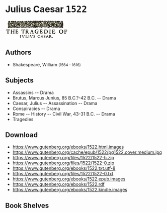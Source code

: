 # Julius Caesar <kbd>1522</kbd>

![](./cover.medium.jpg "")

## Authors


 - Shakespeare, William <small>(1564 - 1616)</small>

## Subjects


 - Assassins -- Drama
 - Brutus, Marcus Junius, 85 B.C.?-42 B.C. -- Drama
 - Caesar, Julius -- Assassination -- Drama
 - Conspiracies -- Drama
 - Rome -- History -- Civil War, 43-31 B.C. -- Drama
 - Tragedies

## Download


 - https://www.gutenberg.org/ebooks/1522.html.images
 - https://www.gutenberg.org/cache/epub/1522/pg1522.cover.medium.jpg
 - https://www.gutenberg.org/files/1522/1522-h.zip
 - https://www.gutenberg.org/files/1522/1522-0.zip
 - https://www.gutenberg.org/ebooks/1522.txt.utf-8
 - https://www.gutenberg.org/files/1522/1522-0.txt
 - https://www.gutenberg.org/ebooks/1522.epub.images
 - https://www.gutenberg.org/ebooks/1522.rdf
 - https://www.gutenberg.org/ebooks/1522.kindle.images

## Book Shelves


